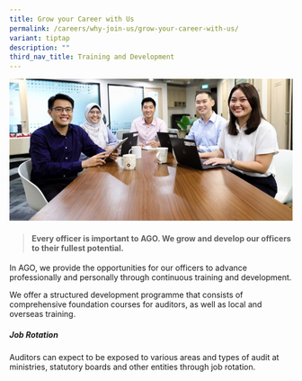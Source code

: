 ```yaml
---
title: Grow your Career with Us
permalink: /careers/why-join-us/grow-your-career-with-us/
variant: tiptap
description: ""
third_nav_title: Training and Development
---
```

![](/images/Office%20shoot/lowres2Z0A7029_800x400.jpg)

> #### **Every officer is important to AGO. We grow and develop our officers to their fullest potential.**

In AGO, we provide the opportunities for our officers to advance professionally and personally through continuous training and development.

We offer a structured development programme that consists of comprehensive foundation courses for auditors, as well as local and overseas training.

##### **Job Rotation** 
Auditors can expect to be exposed to various areas and types of audit at ministries, statutory boards and other entities through job rotation.